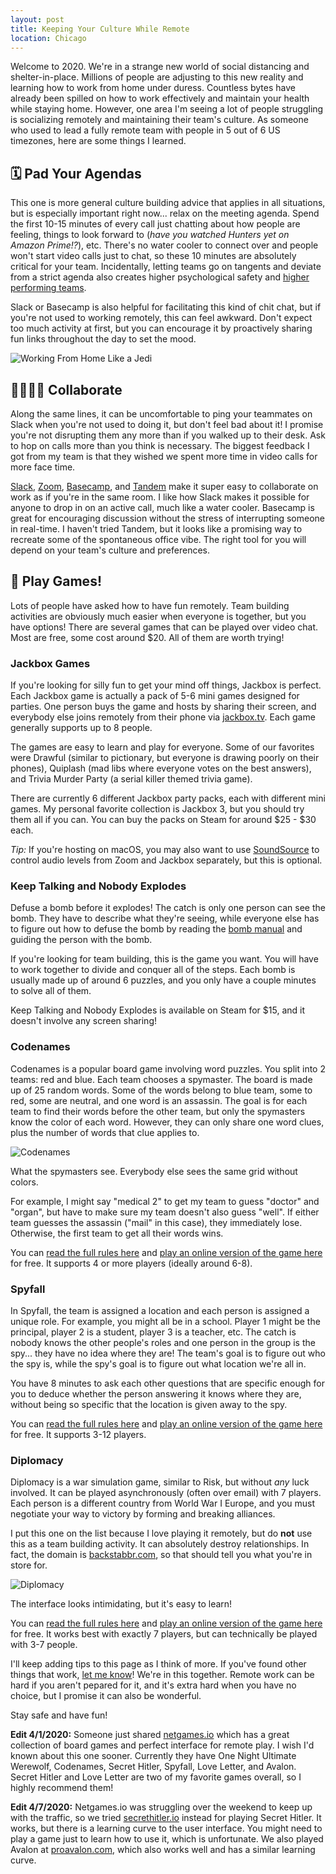 ```yaml
---
layout: post
title: Keeping Your Culture While Remote
location: Chicago
---
```


Welcome to 2020. We're in a strange new world of social distancing and shelter-in-place. Millions of people are adjusting to this new reality and learning how to work from home under duress. Countless bytes have already been spilled on how to work effectively and maintain your health while staying home. However, one area I'm seeing a lot of people struggling is socializing remotely and maintaining their team's culture. As someone who used to lead a fully remote team with people in 5 out of 6 US timezones, here are some things I learned.

## 🗓 Pad Your Agendas

This one is more general culture building advice that applies in all situations, but is especially important right now... relax on the meeting agenda. Spend the first 10-15 minutes of every call just chatting about how people are feeling, things to look forward to (_have you watched Hunters yet on Amazon Prime!?_), etc. There's no water cooler to connect over and people won't start video calls just to chat, so these 10 minutes are absolutely critical for your team. Incidentally, letting teams go on tangents and deviate from a strict agenda also creates higher psychological safety and [higher performing teams](https://www.nytimes.com/2016/02/28/magazine/what-google-learned-from-its-quest-to-build-the-perfect-team.html).

Slack or Basecamp is also helpful for facilitating this kind of chit chat, but if you're not used to working remotely, this can feel awkward. Don't expect too much activity at first, but you can encourage it by proactively sharing fun links throughout the day to set the mood. 

![Working From Home Like a Jedi](/post_files/games/jedi.jpg)

## 👩‍💻👨‍💻 Collaborate

Along the same lines, it can be uncomfortable to ping your teammates on Slack when you're not used to doing it, but don't feel bad about it! I promise you're not disrupting them any more than if you walked up to their desk. Ask to hop on calls more than you think is necessary. The biggest feedback I got from my team is that they wished we spent more time in video calls for more face time.

[Slack](https://slack.com), [Zoom](https://zoom.us), [Basecamp](https://basecamp.com), and [Tandem](https://tandem.chat) make it super easy to collaborate on work as if you're in the same room. I like how Slack makes it possible for anyone to drop in on an active call, much like a water cooler. Basecamp is great for encouraging discussion without the stress of interrupting someone in real-time. I haven't tried Tandem, but it looks like a promising way to recreate some of the spontaneous office vibe. The right tool for you will depend on your team's culture and preferences.

## 🎲 Play Games!

Lots of people have asked how to have fun remotely. Team building activities are obviously much easier when everyone is together, but you have options! There are several games that can be played over video chat. Most are free, some cost around $20. All of them are worth trying!

### Jackbox Games

If you're looking for silly fun to get your mind off things, Jackbox is perfect. Each Jackbox game is actually a pack of 5-6 mini games designed for parties. One person buys the game and hosts by sharing their screen, and everybody else joins remotely from their phone via [jackbox.tv](https://jackbox.tv). Each game generally supports up to 8 people.

The games are easy to learn and play for everyone. Some of our favorites were Drawful (similar to pictionary, but everyone is drawing poorly on their phones), Quiplash (mad libs where everyone votes on the best answers), and Trivia Murder Party (a serial killer themed trivia game).

There are currently 6 different Jackbox party packs, each with different mini games. My personal favorite collection is Jackbox 3, but you should try them all if you can. You can buy the packs on Steam for around $25 - $30 each.

_Tip:_ If you're hosting on macOS, you may also want to use [SoundSource](https://rogueamoeba.com/soundsource/) to control audio levels from Zoom and Jackbox separately, but this is optional.

### Keep Talking and Nobody Explodes

Defuse a bomb before it explodes! The catch is only one person can see the bomb. They have to describe what they're seeing, while everyone else has to figure out how to defuse the bomb by reading the [bomb manual](http://www.bombmanual.com) and guiding the person with the bomb.

If you're looking for team building, this is the game you want. You will have to work together to divide and conquer all of the steps. Each bomb is usually made up of around 6 puzzles, and you only have a couple minutes to solve all of them.

Keep Talking and Nobody Explodes is available on Steam for $15, and it doesn't involve any screen sharing!

### Codenames

Codenames is a popular board game involving word puzzles. You split into 2 teams: red and blue. Each team chooses a spymaster. The board is made up of 25 random words. Some of the words belong to blue team, some to red, some are neutral, and one word is an assassin. The goal is for each team to find their words before the other team, but only the spymasters know the color of each word. However, they can only share one word clues, plus the number of words that clue applies to.

![Codenames](/post_files/games/codenames.png)
<p class="caption">What the spymasters see. Everybody else sees the same grid without colors.</p>

For example, I might say "medical 2" to get my team to guess "doctor" and "organ", but have to make sure my team doesn't also guess "well". If either team guesses the assassin ("mail" in this case), they immediately lose. Otherwise, the first team to get all their words wins.

You can [read the full rules here](https://www.boardgamecapital.com/game_rules/codenames.pdf) and [play an online version of the game here](https://www.horsepaste.com/) for free. It supports 4 or more players (ideally around 6-8).

### Spyfall

In Spyfall, the team is assigned a location and each person is assigned a unique role. For example, you might all be in a school. Player 1 might be the principal, player 2 is a student, player 3 is a teacher, etc. The catch is nobody knows the other people's roles and one person in the group is the spy... they have no idea where they are! The team's goal is to figure out who the spy is, while the spy's goal is to figure out what location we're all in.

You have 8 minutes to ask each other questions that are specific enough for you to deduce whether the person answering it knows where they are, without being so specific that the location is given away to the spy.

You can [read the full rules here](https://gamerules.com/rules/spyfall/) and [play an online version of the game here](https://spyfall.adrianocola.com) for free. It supports 3-12 players.

### Diplomacy

Diplomacy is a war simulation game, similar to Risk, but without _any_ luck involved. It can be played asynchronously (often over email) with 7 players. Each person is a different country from World War I Europe, and you must negotiate your way to victory by forming and breaking alliances.

I put this one on the list because I love playing it remotely, but do **not** use this as a team building activity. It can absolutely destroy relationships. In fact, the domain is [backstabbr.com](https://www.backstabbr.com), so that should tell you what you're in store for.

![Diplomacy](/post_files/games/backstabbr.jpg)

<p class="caption">The interface looks intimidating, but it's easy to learn!</p>

You can [read the full rules here](https://www.backstabbr.com/how-to-play) and [play an online version of the game here](https://www.backstabbr.com) for free. It works best with exactly 7 players, but can technically be played with 3-7 people.

I'll keep adding tips to this page as I think of more. If you've found other things that work, [let me know](mailto:hey@neil.gg)! We're in this together. Remote work can be hard if you aren't pepared for it, and it's extra hard when you have no choice, but I promise it can also be wonderful.

Stay safe and have fun!

**Edit 4/1/2020:** Someone just shared [netgames.io](https://netgames.io/games/) which has a great collection of board games and perfect interface for remote play. I wish I'd known about this one sooner. Currently they have One Night Ultimate Werewolf, Codenames, Secret Hitler, Spyfall, Love Letter, and Avalon. Secret Hitler and Love Letter are two of my favorite games overall, so I highly recommend them!

**Edit 4/7/2020:** Netgames.io was struggling over the weekend to keep up with the traffic, so we tried [secrethitler.io](https://secrethitler.io) instead for playing Secret Hitler. It works, but there is a learning curve to the user interface. You might need to play a game just to learn how to use it, which is unfortunate. We also played Avalon at [proavalon.com](https://www.proavalon.com), which also works well and has a similar learning curve.
